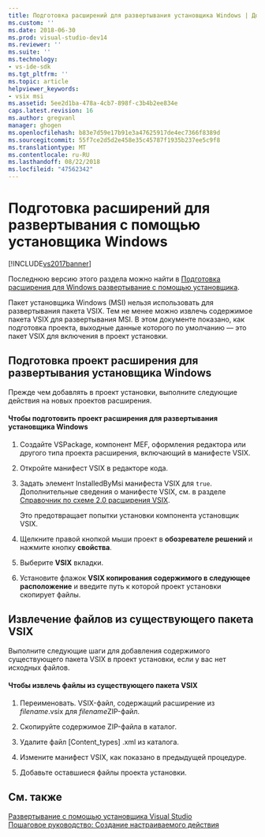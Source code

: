 ```yaml
---
title: Подготовка расширений для развертывания установщика Windows | Документация Майкрософт
ms.custom: ''
ms.date: 2018-06-30
ms.prod: visual-studio-dev14
ms.reviewer: ''
ms.suite: ''
ms.technology:
- vs-ide-sdk
ms.tgt_pltfrm: ''
ms.topic: article
helpviewer_keywords:
- vsix msi
ms.assetid: 5ee2d1ba-478a-4cb7-898f-c3b4b2ee834e
caps.latest.revision: 16
ms.author: gregvanl
manager: ghogen
ms.openlocfilehash: b83e7d59e17b91e3a47625917de4ec7366f8389d
ms.sourcegitcommit: 55f7ce2d5d2e458e35c45787f1935b237ee5c9f8
ms.translationtype: MT
ms.contentlocale: ru-RU
ms.lasthandoff: 08/22/2018
ms.locfileid: "47562342"
---
```

# <a name="preparing-extensions-for-windows-installer-deployment"></a>Подготовка расширений для развертывания с помощью установщика Windows
[!INCLUDE[vs2017banner](../includes/vs2017banner.md)]

Последнюю версию этого раздела можно найти в [Подготовка расширения для Windows развертывание с помощью установщика](https://docs.microsoft.com/visualstudio/extensibility/preparing-extensions-for-windows-installer-deployment).  
  
Пакет установщика Windows (MSI) нельзя использовать для развертывания пакета VSIX. Тем не менее можно извлечь содержимое пакета VSIX для развертывания MSI. В этом документе показано, как подготовка проекта, выходные данные которого по умолчанию — это пакет VSIX для включения в проект установки.  
  
## <a name="preparing-an-extension-project-for-windows-installer-deployment"></a>Подготовка проект расширения для развертывания установщика Windows  
 Прежде чем добавлять в проект установки, выполните следующие действия на новых проектов расширения.  
  
#### <a name="to-prepare-an-extension-project-for-windows-installer-deployment"></a>Чтобы подготовить проект расширения для развертывания установщика Windows  
  
1.  Создайте VSPackage, компонент MEF, оформления редактора или другого типа проекта расширения, включающий в манифесте VSIX.  
  
2.  Откройте манифест VSIX в редакторе кода.  
  
3.  Задать элемент InstalledByMsi манифеста VSIX для `true`. Дополнительные сведения о манифесте VSIX, см. в разделе [Справочник по схеме 2.0 расширения VSIX](../extensibility/vsix-extension-schema-2-0-reference.md).  
  
     Это предотвращает попытки установки компонента установщик VSIX.  
  
4.  Щелкните правой кнопкой мыши проект в **обозревателе решений** и нажмите кнопку **свойства**.  
  
5.  Выберите **VSIX** вкладки.  
  
6.  Установите флажок **VSIX копирования содержимого в следующее расположение** и введите путь к которой проект установки скопирует файлы.  
  
## <a name="extracting-files-from-an-existing-vsix-package"></a>Извлечение файлов из существующего пакета VSIX  
 Выполните следующие шаги для добавления содержимого существующего пакета VSIX в проект установки, если у вас нет исходных файлов.  
  
#### <a name="to-extract-files-from-an-existing-vsix-package"></a>Чтобы извлечь файлы из существующего пакета VSIX  
  
1.  Переименовать. VSIX-файл, содержащий расширение из *filename*.vsix для *filename*ZIP-файл.  
  
2.  Скопируйте содержимое ZIP-файла в каталог.  
  
3.  Удалите файл [Content_types] .xml из каталога.  
  
4.  Измените манифест VSIX, как показано в предыдущей процедуре.  
  
5.  Добавьте оставшиеся файлы проекта установки.  
  
## <a name="see-also"></a>См. также  
 [Развертывание с помощью установщика Visual Studio](http://msdn.microsoft.com/en-us/121be21b-b916-43e2-8f10-8b080516d2a0)   
 [Пошаговое руководство: Создание настраиваемого действия](http://msdn.microsoft.com/en-us/4bd4b63a-2b91-431e-839c-5752443f0eaf)

